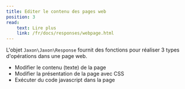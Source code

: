 ```yaml
---
title: Editer le contenu des pages web
position: 3
read:
    text: Lire plus
    link: /fr/docs/responses/webpage.html
---
```


L'objet `Jaxon\Jaxon\Response` fournit des fonctions pour réaliser 3 types d'opérations dans une page web.

- Modifier le contenu (texte) de la page
- Modifier la présentation de la page avec CSS
- Exécuter du code javascript dans la page

